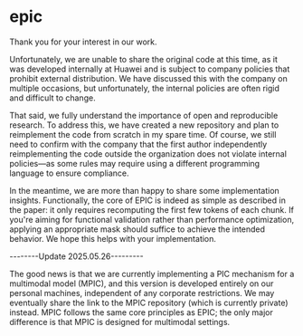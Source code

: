 # epic

Thank you for your interest in our work.

Unfortunately, we are unable to share the original code at this time, as it was developed internally at Huawei and is subject to company policies that prohibit external distribution. We have discussed this with the company on multiple occasions, but unfortunately, the internal policies are often rigid and difficult to change.

That said, we fully understand the importance of open and reproducible research. To address this, we have created a new repository and plan to reimplement the code from scratch in my spare time. Of course, we still need to confirm with the company that the first author independently reimplementing the code outside the organization does not violate internal policies—as some rules may require using a different programming language to ensure compliance.

In the meantime, we are more than happy to share some implementation insights. Functionally, the core of EPIC is indeed as simple as described in the paper: it only requires recomputing the first few tokens of each chunk. If you're aiming for functional validation rather than performance optimization, applying an appropriate mask should suffice to achieve the intended behavior. We hope this helps with your implementation.

--------Update 2025.05.26---------

The good news is that we are currently implementing a PIC mechanism for a multimodal model (MPIC), and this version is developed entirely on our personal machines, independent of any corporate restrictions. We may eventually share the link to the MPIC repository (which is currently private) instead. MPIC follows the same core principles as EPIC; the only major difference is that MPIC is designed for multimodal settings.
